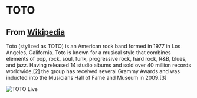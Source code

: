 # TOTO
## From [Wikipedia](https://www.wikipedia.fr)

Toto (stylized as TOTO) is an American rock band formed in 1977 in Los Angeles, California. Toto is known for a musical style that combines elements of pop, rock, soul, funk, progressive rock, hard rock, R&B, blues, and jazz. Having released 14 studio albums and sold over 40 million records worldwide,[2] the group has received several Grammy Awards and was inducted into the Musicians Hall of Fame and Museum in 2009.[3]

![TOTO Live](https://upload.wikimedia.org/wikipedia/commons/thumb/9/9e/TOTO_live_2010_in_Copenhagen_in_KB_Hallen.JPG/400px-TOTO_live_2010_in_Copenhagen_in_KB_Hallen.JPG)

